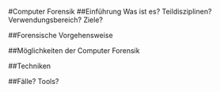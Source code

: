 #Computer Forensik
##Einführung
Was ist es? Teildisziplinen?
Verwendungsbereich?
Ziele?

##Forensische Vorgehensweise

##Möglichkeiten der Computer Forensik

##Techniken

##Fälle? Tools?
